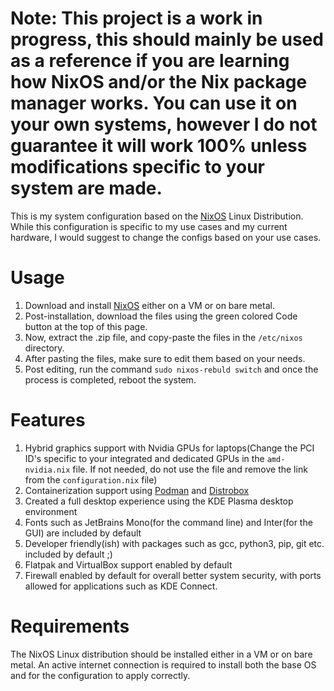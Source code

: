 # Note: This project is a work in progress, this should mainly be used as a reference if you are learning how NixOS and/or the Nix package manager works. You can use it on your own systems, however I do not guarantee it will work 100% unless modifications specific to your system are made.

This is my system configuration based on the [NixOS](https://nixos.org) Linux Distribution. While this configuration is specific to my use cases and my current hardware, I would suggest to change the configs based on your use cases.

# Usage
1. Download and install [NixOS](https://nixos.org/download) either on a VM or on bare metal.
2. Post-installation, download the files using the green colored Code button at the top of this page.
3. Now, extract the .zip file, and copy-paste the files in the `/etc/nixos` directory.
4. After pasting the files, make sure to edit them based on your needs.
5. Post editing, run the command `sudo nixos-rebuld switch` and once the process is completed, reboot the system.

# Features
1. Hybrid graphics support with Nvidia GPUs for laptops(Change the PCI ID's specific to your integrated and dedicated GPUs in the `amd-nvidia.nix` file. If not needed, do not use the file and remove the link from the `configuration.nix` file)
2. Containerization support using [Podman](https://docs.podman.io/en/latest/) and [Distrobox](https://github.com/89luca89/distrobox)
3. Created a full desktop experience using the KDE Plasma desktop environment
4. Fonts such as JetBrains Mono(for the command line) and Inter(for the GUI) are included by default
5. Developer friendly(ish) with packages such as gcc, python3, pip, git etc. included by default ;)
6. Flatpak and VirtualBox support enabled by default
7. Firewall enabled by default for overall better system security, with ports allowed for applications such as KDE Connect.

# Requirements
The NixOS Linux distribution should be installed either in a VM or on bare metal. An active internet connection is required to install both the base OS and for the configuration to apply correctly.
